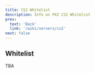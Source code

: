 ```yaml
---
title: CS2 Whitelist
description: Info on FKZ CS2 Whitelist
prev: 
  text: 'Back'
  link: '/wiki/servers/cs2'
next: false
---
```


## Whitelist

TBA
